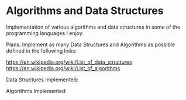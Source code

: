 # Algorithms and Data Structures

Implementation of various algorithms and data structures in some of the programming languages I enjoy.

Plans: Implement as many Data Structures and Algorithms as possible defined in the following links: 

https://en.wikipedia.org/wiki/List_of_data_structures
https://en.wikipedia.org/wiki/List_of_algorithms


Data Structures Implemented:


Algorithms Implemented: